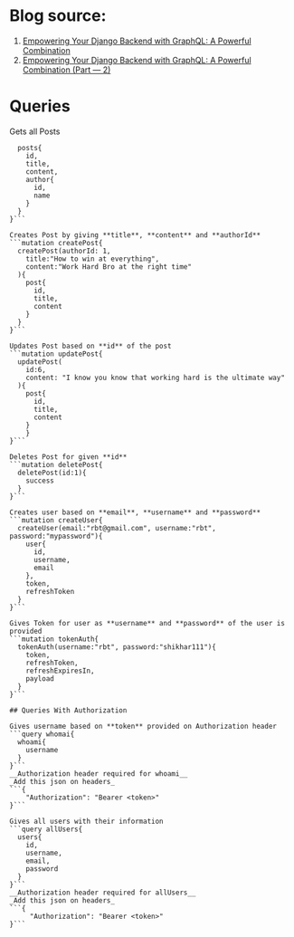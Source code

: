 # Blog source: 
1. [Empowering Your Django Backend with GraphQL: A Powerful Combination](https://medium.com/simform-engineering/empowering-your-django-backend-with-graphql-a-powerful-combination-764babd30bb0)
2. [Empowering Your Django Backend with GraphQL: A Powerful Combination (Part — 2)](https://medium.com/simform-engineering/empowering-your-django-backend-with-graphql-a-powerful-combination-part-2-2e9b0e5f17cd)

# Queries

Gets all Posts 
```query getAllPost{
  posts{
    id,
    title,
    content,
    author{
      id,
      name
    }
  }
}```

Creates Post by giving **title**, **content** and **authorId**
```mutation createPost{
  createPost(authorId: 1, 
  	title:"How to win at everything",
    content:"Work Hard Bro at the right time"
  ){
    post{
      id, 
      title,
      content
    }
  }
}```

Updates Post based on **id** of the post
```mutation updatePost{
  updatePost(
    id:6,
  	content: "I know you know that working hard is the ultimate way"
  ){
    post{
      id,
      title,
      content
  	}
	}
}```

Deletes Post for given **id**
```mutation deletePost{
  deletePost(id:1){
    success
  }
}```

Creates user based on **email**, **username** and **password**
```mutation createUser{
  createUser(email:"rbt@gmail.com", username:"rbt", password:"mypassword"){
    user{
      id,
      username,
      email
    },
    token,
    refreshToken
  }
}```

Gives Token for user as **username** and **password** of the user is provided
```mutation tokenAuth{
  tokenAuth(username:"rbt", password:"shikhar111"){
    token,
    refreshToken,
    refreshExpiresIn,
    payload
  }
}```

## Queries With Authorization

Gives username based on **token** provided on Authorization header
```query whomai{
  whoami{
    username
  }
}```
__Authorization header required for whoami__
_Add this json on headers_
```{
    "Authorization": "Bearer <token>"
}```

Gives all users with their information 
```query allUsers{
  users{
    id,
    username,
    email,
    password
  }
}```
__Authorization header required for allUsers__
_Add this json on headers_
```{
     "Authorization": "Bearer <token>"
}```


